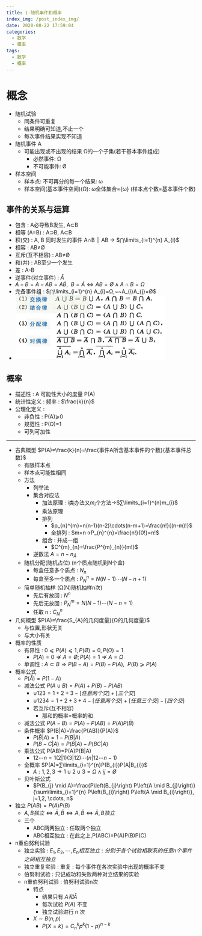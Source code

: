 ```yaml
---
title: 1-随机事件和概率
index_img: /post_index_img/
date: 2020-08-22 17:59:04
categories:
  - 数学
  - 概率
tags:
  - 数学
  - 概率
---
```



# 概念

- 随机试验
  - 同条件可重复
  - 结果明确可知道,不止一个
  - 每次事件结果实现不知道
- 随机事件 A
  - 可能出现或不出现的结果 Ω的一个子集(若干基本事件组成)
    - 必然事件: Ω
    - 不可能事件: Ø
- 样本空间
  - 样本点: 不可再分的每一个结果: ω
  - 样本空间(基本事件空间)(Ω): ω全体集合={ω} (样本点个数=基本事件个数)

## 事件的关系与运算

- 包含 : A必导致B发生, A⊂B
- 相等 (A=B) : A⊃B, A⊂B
- 积(交) : A, B 同时发生的事件 A∩B || AB → $⋂\limits_{i=1}^{n} A_{i}$
- 相容 : AB$\neq$Ø
- 互斥(互不相容) : AB$\neq$Ø
- 和(并) : AB至少一个发生
- 差 : A-B
- 逆事件(对立事件) : $\bar{A}$
- $A-B=A-AB=A\bar{B},~~B=\bar{A}⇔AB=Ø∧A∩B=Ω$
- 完备事件组 : $⋂\limits_{i=1}^{n} A_{i}=Ω,~~A_{i}A_{j}=Ø$
- <img src="%E9%9A%8F%E6%9C%BA%E4%BA%8B%E4%BB%B6%E5%92%8C%E6%A6%82%E7%8E%87/2020-08-22-05-36-11.png" width="400px"/>

## 概率

- 描述性 : A 可能性大小的度量 P(A)
- 统计性定义 : 频率 : $\frac{k}{n}$
- 公理化定义 : 
  - 非负性 : P(A)⩾0
  - 规范性 : P(Ω)=1
  - 可列可加性

---

- 古典概型 $P(A)=\frac{k}{n}=\frac{事件A所含基本事件的个数}{基本事件总数}$
  - 有限样本点
  - 样本点可能性相同
  - 方法
    - 列举法
    - 集合对应法
      - 加法原理 : i类办法又$m_{i}$个方法→$∑\limits_{i=1}^{n}m_{i}$
      - 乘法原理
      - 排列
        - $p_{n}^{m}=n(n-1)(n-2)\cdots(n-m+1)=\frac{n!}{(n-m)!}$
        - 全排列 : $m=n→P_{n}^{n}=\frac{n!}{0!}=n!$
      - 组合 : 并成一组
        - $C^{m}_{n}=\frac{P^{m}_{n}}{m!}$
    - 逆数法 $A=n-n_{\bar{A}}$
  - 随机分配(随机占位) (n个质点随机到N个盒)
    - 每盒任意多个质点 : $N_{n}$
    - 每盒至多一个质点 : $P_{N}^{n}=N(N-1)\cdots (N-n+1)$
  - 简单随机抽样 (Ω(N)随机抽样n次)
    - 先后有放回 : $N^{n}$
    - 先后无放回 : $P_{N}^{m}=N(N-1)\cdots(N-n=1)$
    - 任取 n : $C_{N}^{n}$
- 几何概型 $P(A)=\frac{S_{A}的几何度量}{Ω的几何度量}$
  - 与位置,形状无关
  - 与大小有关
- 概率的性质
  - 有界性 : $0⩽P(A)⩽1,P(Ø)=0,P(Ω)=1$
    - $P(A)=0⇏A=Ø;P(A)=1⇏A=Ω$
  - 单调性 : $A⊂B⇒P(B-A)=P(B)-P(A),~~P(B)⩾P(A)$
- 概率公式
  - $P(\bar{A})=P(1-A)$
  - 减法公式 $P(A∪B)=P(A)+P(B)-P(AB)$
    - $∪123=1+2+3-[任意两个交]+[三个交]$
    - $∪1234=1+2+3+4-[任意两个交]+[任意三个交]-[四个交]$
    - 若互斥(互不相容)
      - 那和的概率=概率的和
  - 减法公式 $P(A-B)=P(A)-P(AB)=P(A)P(\bar{B})$
  - 条件概率 $P(B|A)=\frac{P(AB)}{P(A)}$
    - $P(\bar{B}|A)=1-P(B|A)$
    - $P(B-C|A)=P(B|A)-P(BC|A)$
  - 乘法公式 P(AB)=P(A)P(B|A)
     - $12\cdots n=1(2|1)(3|12)\cdots (n|12\cdots n-1)$
  - 全概率 $P(A)=∑\limits_{i=1}^{n}P(B_{i})P(A|B_{i})$
    - $A : 1,2,3→1∪2∪3=Ω∧ij=Ø$
  - 贝叶斯公式
    - $P(B_{j} \mid A)=\frac{P\left(B_{j}\right) P\left(A \mid B_{j}\right)}{\sum\limits_{i=1}^{n} P\left(B_{i}\right) P\left(A \mid B_{i}\right)}, j=1,2, \cdots, n$
- 独立 $P(AB)=P(A)P(B)$
  - $A,B独立⇔\bar{A},\bar{B}⇔A,\bar{B}⇔\bar{A},B独立$
  - 三个
    - ABC两两独立 : 任取两个独立
    - ABC相互独立 : 在此之上,P(ABC)=P(A)P(B)P(C)
- n重伯努利试验
  - 独立实验 : $E_{1},E_{2},\cdots,E_{n}相互独立 : 分别于各个试验相联系的任意n个事件之间相互独立$
  - 独立重复实验 : 重复 : 每个事件在各次实验中出现的概率不变
  - 伯努利试验 : 只记成功和失败两种对立结果的实验
  - n重伯努利试验 : 伯努利试验n次
    - 特点
      - 结果只有 $A和\bar{A}$
      - 每次试验 $P(A)$ 不变
      - 独立试验进行 n 次
    - $X\sim B(n,p)$
      - $P\{X=k\}=C_{n}^{k}p^{k}(1-p)^{n-k}$